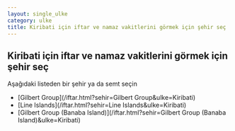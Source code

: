 ```yaml
---
layout: single_ulke
category: ulke
title: Kiribati için iftar ve namaz vakitlerini görmek için şehir seç
---
```



## Kiribati için iftar ve namaz vakitlerini görmek için şehir seç

Aşağıdaki listeden bir şehir ya da semt seçin


* [Gilbert Group](/iftar.html?sehir=Gilbert Group&ulke=Kiribati)
* [Line Islands](/iftar.html?sehir=Line Islands&ulke=Kiribati)
* [Gilbert Group (Banaba Island)](/iftar.html?sehir=Gilbert Group (Banaba Island)&ulke=Kiribati)
